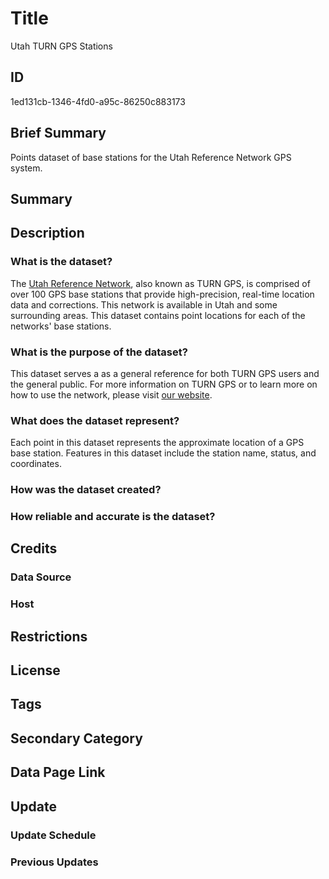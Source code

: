 # Title

Utah TURN GPS Stations

## ID

1ed131cb-1346-4fd0-a95c-86250c883173

## Brief Summary

Points dataset of base stations for the Utah Reference Network GPS system.

## Summary

## Description

### What is the dataset?

The [Utah Reference Network](https://gis.utah.gov/products/turn/), also known as TURN GPS, is comprised of over 100 GPS base stations that provide high-precision, real-time location data and corrections. This network is available in Utah and some surrounding areas. This dataset contains point locations for each of the networks' base stations.

### What is the purpose of the dataset?

This dataset serves a as a general reference for both TURN GPS users and the general public. For more information on TURN GPS or to learn more on how to use the network, please visit [our website](https://turngps-billpay.ugrc.utah.gov/).

### What does the dataset represent?

Each point in this dataset represents the approximate location of a GPS base station. Features in this dataset include the station name, status, and coordinates.

### How was the dataset created?

### How reliable and accurate is the dataset?

## Credits

### Data Source

### Host

## Restrictions

## License

## Tags

## Secondary Category

## Data Page Link

## Update

### Update Schedule

### Previous Updates
